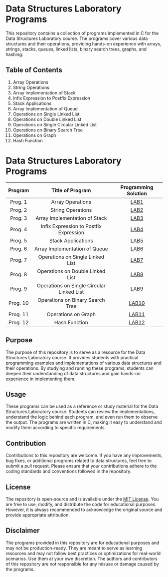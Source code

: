 # Data Structures Laboratory Programs

This repository contains a collection of programs implemented in C for the Data Structures Laboratory course. The programs cover various data structures and their operations, providing hands-on experience with arrays, strings, stacks, queues, linked lists, binary search trees, graphs, and hashing.

## Table of Contents

1. Array Operations
2. String Operations
3. Array Implementation of Stack
4. Infix Expression to Postfix Expression
5. Stack Applications
6. Array Implementation of Queue
7. Operations on Single Linked List
8. Operations on Double Linked List
9. Operations on Single Circular Linked List
10. Operations on Binary Search Tree
11. Operations on Graph
12. Hash Function

# Data Structures Laboratory Programs

|    Program     |              Title of Program             |   Programming Solution   | 
| :------------: | :----------------------------------------:| :----------------------: | 
|    Prog. 1     |             Array Operations              |       [LAB1][lab1]       |
|    Prog. 2     |            String Operations              |       [LAB2][lab2]       | 
|    Prog. 3     |       Array Implementation of Stack       |       [LAB3][lab3]       |
|    Prog. 4     |  Infix Expression to Postfix Expression   |       [LAB4][lab4]       | 
|    Prog. 5     |            Stack Applications             |       [LAB5][lab5]       | 
|    Prog. 6     |      Array Implementation of Queue        |       [LAB6][lab6]       | 
|    Prog. 7     |     Operations on Single Linked List      |       [LAB7][lab7]       | 
|    Prog. 8     |     Operations on Double Linked List      |       [LAB8][lab8]       | 
|    Prog. 9     | Operations on Single Circular Linked List |       [LAB9][lab9]       | 
|    Prog. 10    |      Operations on Binary Search Tree     |      [LAB10][lab10]      | 
|    Prog. 11    |           Operations on Graph             |      [LAB11][lab11]      | 
|    Prog. 12    |              Hash Function                |      [LAB12][lab12]      | 

[lab1]: https://github.com/amit25bhalerao/Data-Structures-Laboratory/tree/master/Program1/main.c
[lab2]: https://github.com/amit25bhalerao/Data-Structures-Laboratory/tree/master/Program2/main.c
[lab3]: https://github.com/amit25bhalerao/Data-Structures-Laboratory/tree/master/Program3/main.c
[lab4]: https://github.com/amit25bhalerao/Data-Structures-Laboratory/tree/master/Program4/main.c
[lab5]: https://github.com/amit25bhalerao/Data-Structures-Laboratory/tree/master/Program5/main.c
[lab6]: https://github.com/amit25bhalerao/Data-Structures-Laboratory/tree/master/Program6/main.c
[lab7]: https://github.com/amit25bhalerao/Data-Structures-Laboratory/tree/master/Program7/main.c
[lab8]: https://github.com/amit25bhalerao/Data-Structures-Laboratory/tree/master/Program8/main.c
[lab9]: https://github.com/amit25bhalerao/Data-Structures-Laboratory/tree/master/Program9/main.c
[lab10]: https://github.com/amit25bhalerao/Data-Structures-Laboratory/tree/master/Program10/main.c
[lab11]: https://github.com/amit25bhalerao/Data-Structures-Laboratory/tree/master/Program11/main.c
[lab12]: https://github.com/amit25bhalerao/Data-Structures-Laboratory/tree/master/Program12/main.c

## Purpose

The purpose of this repository is to serve as a resource for the Data Structures Laboratory course. It provides students with practical programming examples and implementations of various data structures and their operations. By studying and running these programs, students can deepen their understanding of data structures and gain hands-on experience in implementing them.

## Usage

These programs can be used as a reference or study material for the Data Structures Laboratory course. Students can review the implementations, understand the logic behind each program, and even run them to observe the output. The programs are written in C, making it easy to understand and modify them according to specific requirements.

## Contribution

Contributions to this repository are welcome. If you have any improvements, bug fixes, or additional programs related to data structures, feel free to submit a pull request. Please ensure that your contributions adhere to the coding standards and conventions followed in the repository.

## License

The repository is open-source and is available under the [MIT License](https://opensource.org/licenses/MIT). You are free to use, modify, and distribute the code for educational purposes. However, it is always recommended to acknowledge the original source and provide appropriate attribution.

## Disclaimer

The programs provided in this repository are for educational purposes and may not be production-ready. They are meant to serve as learning resources and may not follow best practices or optimizations for real-world scenarios. Use them at your own discretion. The authors and contributors of this repository are not responsible for any misuse or damage caused by the programs.
